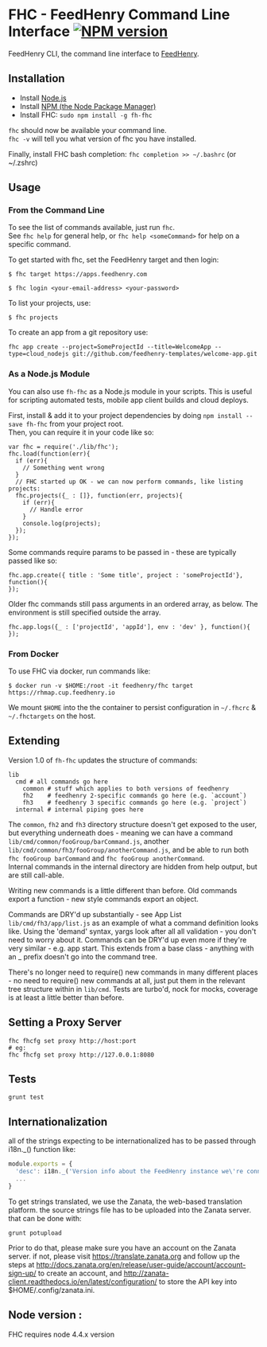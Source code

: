 FHC - FeedHenry Command Line Interface [![NPM version](https://badge.fury.io/js/fh-fhc.png)](http://badge.fury.io/js/fh-fhc)
======================================

FeedHenry CLI, the command line interface to [FeedHenry](http://www.feedhenry.com).

## Installation

* Install [Node.js](http://nodejs.org/)
* Install [NPM (the Node Package Manager)](http://npmjs.org/)
* Install FHC: `sudo npm install -g fh-fhc`

`fhc` should now be available your command line.  
`fhc -v` will tell you what version of fhc you have installed.

Finally, install FHC bash completion: `fhc completion >> ~/.bashrc` (or ~/.zshrc)

## Usage

### From the Command Line
To see the list of commands available, just run `fhc`.   
See `fhc help` for general help, or `fhc help <someCommand>` for help on a specific command.

To get started with fhc, set the FeedHenry target and then login:

`$ fhc target https://apps.feedhenry.com`

`$ fhc login <your-email-address> <your-password>`

To list your projects, use:

`$ fhc projects`

To create an app from a git repository use:

`fhc app create --project=SomeProjectId --title=WelcomeApp --type=cloud_nodejs git://github.com/feedhenry-templates/welcome-app.git`

### As a Node.js Module
You can also use `fh-fhc` as a Node.js module in your scripts. This is useful for scripting automated tests, mobile app client builds and cloud deploys.

First, install &  add it to your project dependencies by doing `npm install --save fh-fhc` from your project root.  
Then, you can require it in your code like so:

    var fhc = require('./lib/fhc');
    fhc.load(function(err){
      if (err){
        // Something went wrong
      }
      // FHC started up OK - we can now perform commands, like listing projects:
      fhc.projects({_ : []}, function(err, projects){
        if (err){
          // Handle error
        }
        console.log(projects);
      });
    });

Some commands require params to be passed in - these are typically passed like so:

    fhc.app.create({ title : 'Some title', project : 'someProjectId'}, function(){
    });

Older fhc commands still pass arguments in an ordered array, as below. The environment is still specified outside the array.

    fhc.app.logs({_ : ['projectId', 'appId'], env : 'dev' }, function(){
    });

### From Docker

To use FHC via docker, run commands like:

`$ docker run -v $HOME:/root -it feedhenry/fhc target https://rhmap.cup.feedhenry.io`

We mount `$HOME` into the the container to persist configuration in `~/.fhcrc` & `~/.fhctargets` on the host.

## Extending
Version 1.0 of `fh-fhc` updates the structure of commands:

    lib
      cmd # all commands go here
        common # stuff which applies to both versions of feedhenry
        fh2    # feedhenry 2-specific commands go here (e.g. `account`)
        fh3    # feedhenry 3 specific commands go here (e.g. `project`)
      internal # internal piping goes here

The `common`, `fh2` and `fh3` directory structure doesn't get exposed to the user, but everything underneath does - meaning we can have a command `lib/cmd/common/fooGroup/barCommand.js`, another `lib/cmd/common/fh3/fooGroup/anotherCommand.js`, and be able to run both `fhc fooGroup barCommand` and `fhc fooGroup anotherCommand`.  
Internal commands in the internal directory are hidden from help output, but are still call-able.

 Writing new commands is a little different than before. Old commands export a function - new style commands export an object.

Commands are DRY'd up substantially - see App List `lib/cmd/fh3/app/list.js` as an example of what a command definition looks like. Using the 'demand' syntax, yargs look after all all validation -  you don't need to worry about it.
Commands can be DRY'd up even more if they're very similar - e.g. app start. This extends from a base class - anything with an _ prefix doesn't go into the command tree.

There's no longer need to require() new commands in many different places - no need to require() new commands at all, just put them in the relevant tree structure within in `lib/cmd`.
Tests are turbo'd, nock for mocks, coverage is at least a little better than before.


## Setting a Proxy Server

    fhc fhcfg set proxy http://host:port
    # eg:
    fhc fhcfg set proxy http://127.0.0.1:8080

## Tests

  `grunt test`

## Internationalization

all of the strings expecting to be internationalized has to be passed through i18n._() function like:

```js
module.exports = {
  'desc': i18n._('Version info about the FeedHenry instance we\'re connected to'),
  ...
}
```

To get strings translated, we use the Zanata, the web-based translation platform. the source strings file has to be uploaded into the Zanata server. that can be done with:

    grunt potupload

Prior to do that, please make sure you have an account on the Zanata server. if not, please visit https://translate.zanata.org and follow up the steps at http://docs.zanata.org/en/release/user-guide/account/account-sign-up/ to create an account, and http://zanata-client.readthedocs.io/en/latest/configuration/ to store the API key into $HOME/.config/zanata.ini.

## Node version :
FHC requires node 4.4.x version
